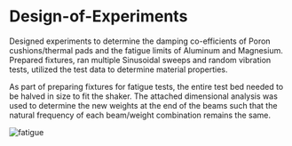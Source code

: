 # Design-of-Experiments
Designed experiments to determine the damping co-efficients of Poron cushions/thermal pads and the fatigue limits of Aluminum and Magnesium. Prepared fixtures, ran multiple Sinusoidal sweeps and random vibration tests, utilized the test data to determine material properties.

As part of preparing fixtures for fatigue tests, the entire test bed needed to be halved in size to fit the shaker. The attached dimensional analysis was used to determine the new weights at the end of the beams such that the natural frequency of each beam/weight combination remains the same.


![fatigue](https://user-images.githubusercontent.com/25946127/40826132-9cbdd386-652e-11e8-9059-a6aa947595bf.jpg)
